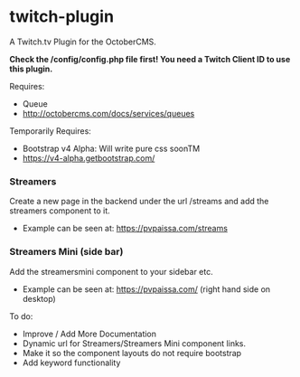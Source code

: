 # twitch-plugin
A Twitch.tv Plugin for the OctoberCMS.

**Check the /config/config.php file first! You need a Twitch Client ID to use this plugin.**

Requires:
- Queue
- http://octobercms.com/docs/services/queues

Temporarily Requires:
- Bootstrap v4 Alpha: Will write pure css soonTM
- https://v4-alpha.getbootstrap.com/

### Streamers
Create a new page in the backend under the url /streams and add the streamers component to it.
- Example can be seen at: https://pvpaissa.com/streams


### Streamers Mini (side bar)
Add the streamersmini component to your sidebar etc.
- Example can be seen at: https://pvpaissa.com/ (right hand side on desktop)

To do:
- Improve / Add More Documentation
- Dynamic url for Streamers/Streamers Mini component links.
- Make it so the component layouts do not require bootstrap
- Add keyword functionality